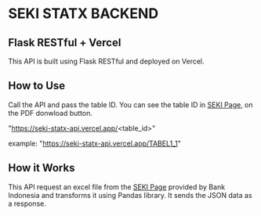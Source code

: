 # SEKI STATX BACKEND

## Flask RESTful + Vercel

This API is built using Flask RESTful and deployed on Vercel.

## How to Use

Call the API and pass the table ID. You can see the table ID in [SEKI Page](https://www.bi.go.id/id/statistik/ekonomi-keuangan/seki/Default.aspx), on the PDF donwload button.

"https://seki-statx-api.vercel.app/<table_id>"

example: "https://seki-statx-api.vercel.app/TABEL1_1"

## How it Works

This API request an excel file from the [SEKI Page](https://www.bi.go.id/id/statistik/ekonomi-keuangan/seki/Default.aspx) provided by Bank Indonesia and transforms it using Pandas library. It sends the JSON data as a response.

